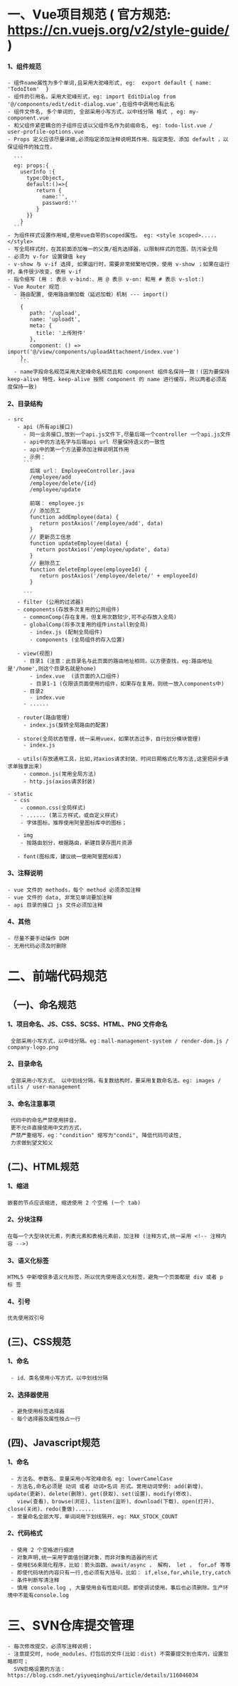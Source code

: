 # 一、Vue项目规范  ( 官方规范: https://cn.vuejs.org/v2/style-guide/ )
#### 1、组件规范
    - 组件name属性为多个单词,且采用大驼峰形式, eg:  export default { name: 'TodoItem'  }
    - 组件的引用名，采用大驼峰形式，eg: import EditDialog from '@/components/edit/edit-dialog.vue',在组件中调用也有此名
    - 组件文件名, 多个单词的, 全部采用小写方式，以中线分隔 格式 , eg: my-component.vue
    - 和父组件紧密耦合的子组件应该以父组件名作为前缀命名, eg: todo-list.vue / user-profile-options.vue
    - Props 定义应该尽量详细,必须指定添加注释说明其作用、指定类型、添加 default ，以保证组件的独立性，

      ```
      eg: props:{ 
        userInfo :{ 
          type:Object,
          default:()=>{
             return {
               name:'',
               password:''
             }
          }}
        }
      ```
    - 为组件样式设置作用域,使用vue自带的scoped属性。 eg: <style scoped>.....</style>
    - 写全局样式时，在其前面添加唯一的父类/祖先选择器，以限制样式的范围，防污染全局
    - 必须为 v-for 设置键值 key
    - v-show 与 v-if 选择, 如果运行时，需要非常频繁地切换，使用 v-show ；如果在运行时，条件很少改变，使用 v-if
    - 指令缩写 (用 : 表示 v-bind:、用 @ 表示 v-on: 和用 # 表示 v-slot:) 
    - Vue Router 规范
      - 路由配置, 使用路由懒加载（延迟加载）机制 --- import()
        ```
        { 
           path: '/upload', 
           name: 'uploadt', 
           meta: { 
             title: '上传附件' 
           },
           component: () => import('@/view/components/uploadAttachment/index.vue') 
        },
        ```
      - name字段命名规范采用大驼峰命名规范且和 component 组件名保持一致！(因为要保持 keep-alive 特性，keep-alive 按照 component 的 name 进行缓存，所以两者必须高度保持一致)

#### 2、目录结构
    - src
       - api (所有api接口) 
         - 同一业务接口,放到一个api.js文件下,尽量后端一个controller 一个api.js文件
         - api中的方法名字与后端api url 尽量保持语义的一致性
         - api中的第一个方法要添加注释说明其作用
         - 示例：
         ```
           后端 url： EmployeeController.java 
           /employee/add 
           /employee/delete/{id} 
           /employee/update 
           
           前端： employee.js 
           // 添加员工 
           function addEmployee(data) {
              return postAxios('/employee/add', data) 
           }
           // 更新员工信息 
           function updateEmployee(data) { 
             return postAxios('/employee/update', data) 
           }
           // 删除员工 
           function deleteEmployee(employeeId) {
              return postAxios('/employee/delete/' + employeeId) 
           }

         ```
       - filter (公用的过滤器)
       - components(存放多次复用的公共组件)  
         - commonComp(存在复用，但复用次数较少,可不必存放入全局)
         - globalComp(将多次复用的组件install到全局)
           - index.js (配制全局组件)
           - components (全局组件的存入位置)   

       - view(视图)
         - 目录1 (注意：此目录名与此页面的路由地址相同，以方便查找，eg:路由地址是'/home',则这个目录名就是home)
           - index.vue  (该页面的入口组件)
           - 目录1-1 (仅限该页面使用的组件，如果存在复用，则统一放入components中)
         - 目录2
           - index.vue  
         - ......  

       - router(路由管理)
         - index.js(旋转全局路由的配置)

       - store(全局状态管理，统一采用vuex，如果状态过多，自行划分模块管理)
         - index.js

       - utils(存放通用工具，比如,对axios请求封装、时间日期格式化等方法,这里把异步请求单独拿出来)
         - common.js(常用全局方法)
         - http.js(axios请求封装)

    - static    
      - css 
        - common.css(全局样式)
        - ...... (第三方样式，或自定义样式)
        - 字体图标，推荐使用阿里图标库中的图标；

       - img
        - 按路由划分，根据路由，新建目录存图片资源

       - font(图标库，建议统一使用阿里图标库)

#### 3、注释说明 
    - vue 文件的 methods，每个 method 必须添加注释
    - vue 文件的 data, 非常见单词要加注释
    - api 目录的接口 js 文件必须加注释

#### 4、其他
    - 尽量不要手动操作 DOM
    - 无用代码必须及时删除  









# 二、前端代码规范
## （一)、命名规范
#### 1、项目命名、JS、CSS、SCSS、HTML、PNG 文件命名
     全部采用小写方式，以中线分隔。eg：mall-management-system / render-dom.js / company-logo.png
#### 2、目录命名
     全部采用小写方式， 以中划线分隔，有复数结构时，要采用复数命名法。eg: images / utils / user-management
#### 3、命名注意事项
     代码中的命名严禁使用拼音，
     更不允许直接使用中文的方式，
     严禁严重缩写，eg："condition" 缩写为"condi", 降低代码可读性,
     力求做到望文知义  

## (二)、HTML规范
#### 1、缩进
    嵌套的节点应该缩进, 缩进使用 2 个空格 (一个 tab)
#### 2、分块注释
    在每一个大型块状元素，列表元素和表格元素前，加注释 (注释方式,统一采用 <!-- 注释内容 -->)
#### 3、语义化标签  
    HTML5 中新增很多语义化标签，所以优先使用语义化标签，避免一个页面都是 div 或者 p 标 签
#### 4、引号
    优先使用双引号 

## (三)、CSS规范
#### 1、命名
     - id、类名使用小写方式，以中划线分隔
#### 2、选择器使用
     - 避免使用标签选择器
     - 每个选择器及属性独占一行

## (四)、Javascript规范
#### 1、命名
     - 方法名、参数名、变量采用小写驼峰命名 eg: lowerCamelCase 
     - 方法名,命名必须是 动词 或者 动词+名词 形式。常用动词举例: add(新增)、update(更新)、delete(删除)、get(获取)、set(设置)、modify(修改)、
       view(查看)、browse(浏览)、listen(监听)、download(下载)、open(打开)、close(关闭)、redo(重做)...... 
     - 常量命名全部大写，单词间用下划线隔开，eg: MAX_STOCK_COUNT
#### 2、代码格式
     - 使用 2 个空格进行缩进
     - 对象声明,统一采用字面值创建对象，而非对象构造器的形式
     - 使用ES6来简化程序，比如：箭头函数、await/async ， 解构， let ， for…of 等等
     - 即使代码块的内容只有一行,也必须有大括号。比如： if,else,for,while,try,catch
     - 条件判断写清注释
     - 慎用 console.log , 大量使用会有性能问题。即使调试使用，事后也必须删除。生产环境中不能有console.log

# 三、SVN仓库提交管理
	- 每次修改提交，必须写注释说明；
    - 注意提交时, node_modules、打包后的文件(比如：dist) 不需要提交到仓库内，设置忽略即可；
	  SVN忽略设置的方法：https://blog.csdn.net/yiyueqinghui/article/details/116046034